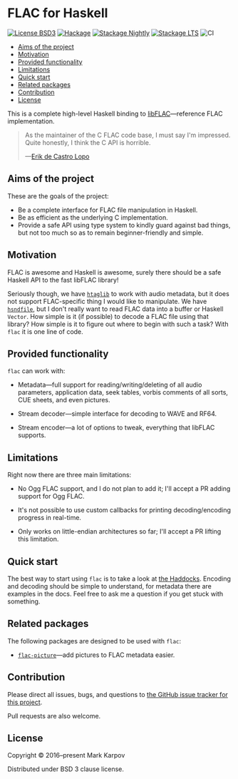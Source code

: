 # FLAC for Haskell

[![License BSD3](https://img.shields.io/badge/license-BSD3-brightgreen.svg)](http://opensource.org/licenses/BSD-3-Clause)
[![Hackage](https://img.shields.io/hackage/v/flac.svg?style=flat)](https://hackage.haskell.org/package/flac)
[![Stackage Nightly](http://stackage.org/package/flac/badge/nightly)](http://stackage.org/nightly/package/flac)
[![Stackage LTS](http://stackage.org/package/flac/badge/lts)](http://stackage.org/lts/package/flac)
![CI](https://github.com/mrkkrp/flac/workflows/CI/badge.svg?branch=master)

* [Aims of the project](#aims-of-the-project)
* [Motivation](#motivation)
* [Provided functionality](#provided-functionality)
* [Limitations](#limitations)
* [Quick start](#quick-start)
* [Related packages](#related-packages)
* [Contribution](#contribution)
* [License](#license)

This is a complete high-level Haskell binding to
[libFLAC](https://xiph.org/flac/)—reference FLAC implementation.

> As the maintainer of the C FLAC code base, I must say I'm impressed. Quite
> honestly, I think the C API is horrible.
>
> —[Erik de Castro Lopo](https://www.reddit.com/r/haskell/comments/5lyk70/announcing_flac_a_complete_highlevel_binding_to/dc00yb7/)

## Aims of the project

These are the goals of the project:

* Be a complete interface for FLAC file manipulation in Haskell.
* Be as efficient as the underlying C implementation.
* Provide a safe API using type system to kindly guard against bad things,
  but not too much so as to remain beginner-friendly and simple.

## Motivation

FLAC is awesome and Haskell is awesome, surely there should be a safe
Haskell API to the fast libFLAC library!

Seriously though, we have
[`htaglib`](https://hackage.haskell.org/package/htaglib) to work with audio
metadata, but it does not support FLAC-specific thing I would like to
manipulate. We have
[`hsndfile`](https://hackage.haskell.org/package/hsndfile), but I don't
really want to read FLAC data into a buffer or Haskell `Vector`. How simple
is it (if possible) to decode a FLAC file using that library? How simple is
it to figure out where to begin with such a task? With `flac` it is one line
of code.

## Provided functionality

`flac` can work with:

* Metadata—full support for reading/writing/deleting of all audio
  parameters, application data, seek tables, vorbis comments of all sorts,
  CUE sheets, and even pictures.

* Stream decoder—simple interface for decoding to WAVE and RF64.

* Stream encoder—a lot of options to tweak, everything that libFLAC
  supports.

## Limitations

Right now there are three main limitations:

* No Ogg FLAC support, and I do not plan to add it; I'll accept a PR adding
  support for Ogg FLAC.

* It's not possible to use custom callbacks for printing decoding/encoding
  progress in real-time.

* Only works on little-endian architectures so far; I'll accept a PR lifting
  this limitation.

## Quick start

The best way to start using `flac` is to take a look at [the
Haddocks](https://hackage.haskell.org/package/flac). Encoding and decoding
should be simple to understand, for metadata there are examples in the docs.
Feel free to ask me a question if you get stuck with something.

## Related packages

The following packages are designed to be used with `flac`:

* [`flac-picture`](https://hackage.haskell.org/package/flac-picture)—add
  pictures to FLAC metadata easier.

## Contribution

Please direct all issues, bugs, and questions to [the GitHub issue tracker
for this project](https://github.com/mrkkrp/flac/issues).

Pull requests are also welcome.

## License

Copyright © 2016–present Mark Karpov

Distributed under BSD 3 clause license.
